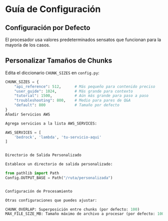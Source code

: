 # Guía de Configuración

## Configuración por Defecto

El procesador usa valores predeterminados sensatos que funcionan para la mayoría de los casos.

## Personalizar Tamaños de Chunks

Edita el diccionario `CHUNK_SIZES` en `config.py`:

```python
CHUNK_SIZES = {
    "api_reference": 512,      # Más pequeño para contenido preciso
    "user_guide": 1024,        # Más grande para contexto
    "tutorial": 1500,          # Aún más grande para paso a paso
    "troubleshooting": 800,    # Medio para pares de Q&A
    "default": 800             # Tamaño por defecto
}
Añadir Servicios AWS

Agrega servicios a la lista AWS_SERVICES:

AWS_SERVICES = [
    'bedrock', 'lambda', 'tu-servicio-aqui'
]


Directorio de Salida Personalizado

Establece un directorio de salida personalizado:

from pathlib import Path
Config.OUTPUT_BASE = Path("/ruta/personalizada")


Configuración de Procesamiento

Otras configuraciones que puedes ajustar:

CHUNK_OVERLAP: Superposición entre chunks (por defecto: 100)
MAX_FILE_SIZE_MB: Tamaño máximo de archivo a procesar (por defecto: 100MB)
